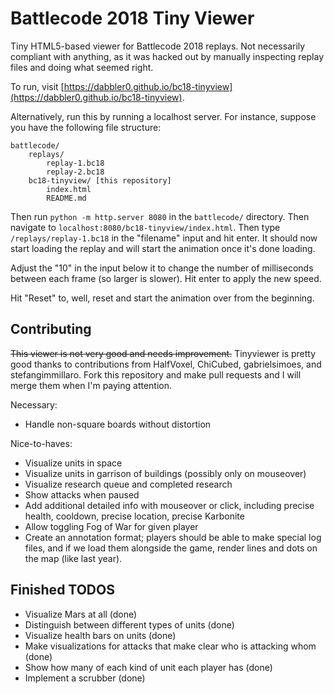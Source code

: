 Battlecode 2018 Tiny Viewer
===========================

Tiny HTML5-based viewer for Battlecode 2018 replays. Not necessarily compliant with anything, as it was hacked out by manually inspecting replay files and doing what seemed right.

To run, visit [https://dabbler0.github.io/bc18-tinyview](https://dabbler0.github.io/bc18-tinyview).

Alternatively, run this by running a localhost server. For instance, suppose you have the following file structure:

```
battlecode/
    replays/
        replay-1.bc18
        replay-2.bc18
    bc18-tinyview/ [this repository]
        index.html
        README.md
```

Then run `python -m http.server 8080` in the `battlecode/` directory. Then navigate to `localhost:8080/bc18-tinyview/index.html`. Then type `/replays/replay-1.bc18` in the "filename" input and hit enter. It should now start loading the replay and will start the animation once it's done loading.

Adjust the "10" in the input below it to change the number of milliseconds between each frame (so larger is slower). Hit enter to apply the new speed.

Hit "Reset" to, well, reset and start the animation over from the beginning.

Contributing
------------

~~This viewer is not very good and needs improvement.~~ Tinyviewer is pretty good thanks to contributions from HalfVoxel, ChiCubed, gabrielsimoes, and stefangimmillaro. Fork this repository and make pull requests and I will merge them when I'm paying attention.

Necessary:
 - Handle non-square boards without distortion

Nice-to-haves:
 - Visualize units in space
 - Visualize units in garrison of buildings (possibly only on mouseover)
 - Visualize research queue and completed research
 - Show attacks when paused
 - Add additional detailed info with mouseover or click, including precise health, cooldown, precise location, precise Karbonite
 - Allow toggling Fog of War for given player
 - Create an annotation format; players should be able to make special log files, and if we load them alongside the game, render lines and dots on the map (like last year).

 Finished TODOS
 ---------------
 - Visualize Mars at all (done)
 - Distinguish between different types of units (done)
 - Visualize health bars on units (done)
 - Make visualizations for attacks that make clear who is attacking whom (done)
 - Show how many of each kind of unit each player has (done)
 - Implement a scrubber (done)
